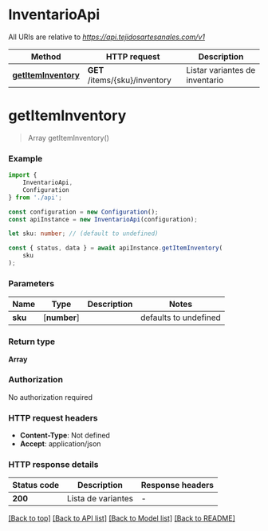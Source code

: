 # InventarioApi

All URIs are relative to *https://api.tejidosartesanales.com/v1*

|Method | HTTP request | Description|
|------------- | ------------- | -------------|
|[**getItemInventory**](#getiteminventory) | **GET** /items/{sku}/inventory | Listar variantes de inventario|

# **getItemInventory**
> Array<InventoryWithDetails> getItemInventory()


### Example

```typescript
import {
    InventarioApi,
    Configuration
} from './api';

const configuration = new Configuration();
const apiInstance = new InventarioApi(configuration);

let sku: number; // (default to undefined)

const { status, data } = await apiInstance.getItemInventory(
    sku
);
```

### Parameters

|Name | Type | Description  | Notes|
|------------- | ------------- | ------------- | -------------|
| **sku** | [**number**] |  | defaults to undefined|


### Return type

**Array<InventoryWithDetails>**

### Authorization

No authorization required

### HTTP request headers

 - **Content-Type**: Not defined
 - **Accept**: application/json


### HTTP response details
| Status code | Description | Response headers |
|-------------|-------------|------------------|
|**200** | Lista de variantes |  -  |

[[Back to top]](#) [[Back to API list]](../README.md#documentation-for-api-endpoints) [[Back to Model list]](../README.md#documentation-for-models) [[Back to README]](../README.md)

